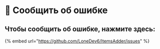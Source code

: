 # 🐞 Сообщить об ошибке

## Чтобы сообщить об ошибке, нажмите здесь:

{% embed url="https://github.com/LoneDev6/ItemsAdder/issues" %}
